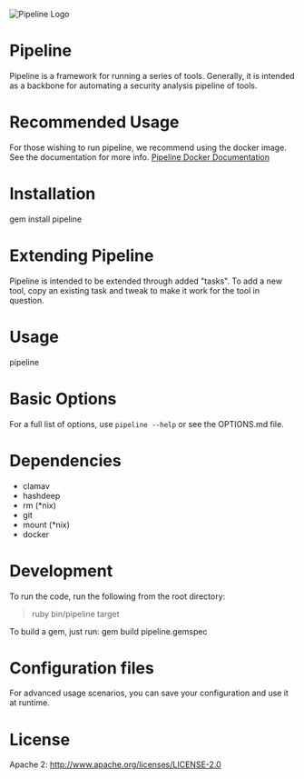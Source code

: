 ![Pipeline Logo](https://upload.wikimedia.org/wikipedia/commons/3/37/The_Great_Wave_of_Kanagava.jpg)

# Pipeline

Pipeline is a framework for running a series of tools.  Generally, it is intended as a backbone 
for automating a security analysis pipeline of tools.

# Recommended Usage

For those wishing to run pipeline, we recommend using the docker image.
See the documentation for more info.  [Pipeline Docker Documentation](./DOCKER.html)

# Installation

gem install pipeline

# Extending Pipeline

Pipeline is intended to be extended through added "tasks".  To add a new tool, 
copy an existing task and tweak to make it work for the tool in question.

# Usage

pipeline <image>

# Basic Options

For a full list of options, use `pipeline --help` or see the OPTIONS.md file.

# Dependencies

* clamav
* hashdeep
* rm (*nix)
* git
* mount (*nix)
* docker

# Development

To run the code, run the following from the root directory: 
>ruby bin/pipeline <options> target

To build a gem, just run: 
gem build pipeline.gemspec

# Configuration files

For advanced usage scenarios, you can save your configuration and use it at runtime.


# License

Apache 2:  http://www.apache.org/licenses/LICENSE-2.0